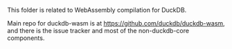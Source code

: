 This folder is related to WebAssembly compilation for DuckDB.

Main repo for duckdb-wasm is at https://github.com/duckdb/duckdb-wasm, and there is the issue tracker and most of the non-duckdb-core components.
